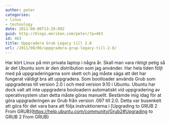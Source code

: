 ```yaml
---
author: peter
categories:
- linux
- technology
date: 2011-08-06T13:29:09Z
guid: http://blogs.merikan.com/peter/?p=463
id: 463
title: Uppgradera Grub Legacy till 2.0
url: /2011/08/06/uppgradera-grup-legacy-till-2-0/
---
```


Har kört Linux på min privata laptop i några år. Skall man vara riktigt petig så är det Ubuntu som är den distribution som jag använder. Har hela tiden följt med på uppgraderingarna som skett och jag måste säga att det har fungerat väldigt bra att uppgradera. Som bootloader används Grub som uppgraderas till version 2.0 i och med version 9.10 i Ubuntu. Ubuntu har dock valt att inte uppgradera booloadern automatiskt vid uppgradering av operativsystem utan detta måste göras manuellt. Bestämde mig idag för at göra uppgraderingen av Grub från version .097 till 2.0. Detta var busenkelt att göra för det vara bara att följa instruktionerna i [Upgrading to GRUB 2 From GRUB](https://help.ubuntu.com/community/Grub2#Upgrading to GRUB 2 From GRUB)